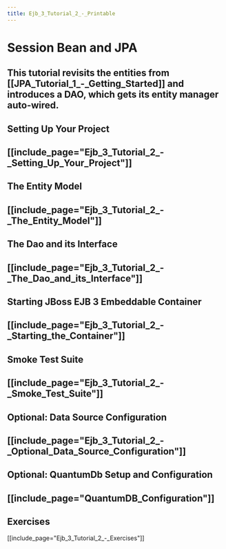 ```yaml
---
title: Ejb_3_Tutorial_2_-_Printable
---
```

# Session Bean and JPA

This tutorial revisits the entities from [[JPA_Tutorial_1_-_Getting_Started]] and introduces a DAO, which gets its entity manager auto-wired.
----
## Setting Up Your Project
[[include_page="Ejb_3_Tutorial_2_-_Setting_Up_Your_Project"]]
----
## The Entity Model
[[include_page="Ejb_3_Tutorial_2_-_The_Entity_Model"]]
----
## The Dao and its Interface
[[include_page="Ejb_3_Tutorial_2_-_The_Dao_and_its_Interface"]]
----
## Starting JBoss EJB 3 Embeddable Container
[[include_page="Ejb_3_Tutorial_2_-_Starting_the_Container"]]
----
## Smoke Test Suite
[[include_page="Ejb_3_Tutorial_2_-_Smoke_Test_Suite"]]
----
## Optional: Data Source Configuration
[[include_page="Ejb_3_Tutorial_2_-_Optional_Data_Source_Configuration"]]
----
## Optional: QuantumDb Setup and Configuration
[[include_page="QuantumDB_Configuration"]]
----
## Exercises
[[include_page="Ejb_3_Tutorial_2_-_Exercises"]]
